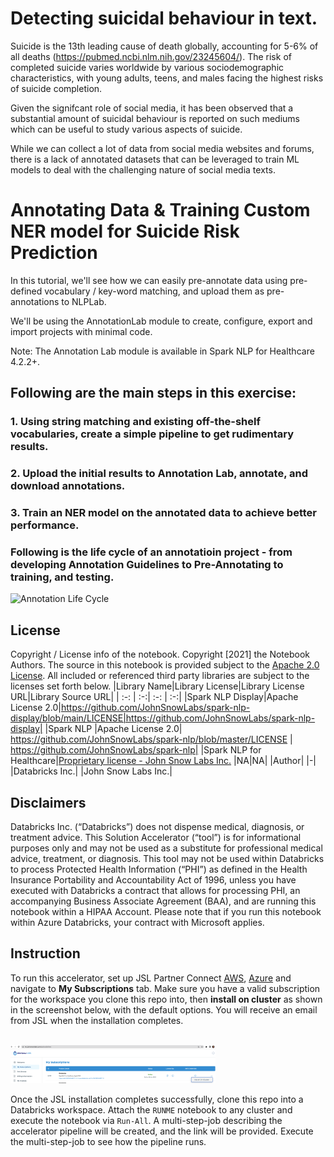 # Detecting suicidal behaviour in text.

Suicide is the 13th leading cause of death globally, accounting for 5-6% of all deaths (https://pubmed.ncbi.nlm.nih.gov/23245604/). The risk of completed suicide varies worldwide by various sociodemographic characteristics, with young adults, teens, and males facing the highest risks of suicide completion.

Given the signifcant role of social media, it has been observed that a substantial amount of suicidal behaviour is reported on such mediums which can be useful to study various aspects of suicide.

While we can collect a lot of data from social media websites and forums, there is a lack of annotated datasets that can be leveraged to train ML models to deal with the challenging nature of social media texts.


# Annotating Data & Training Custom NER model for Suicide Risk Prediction

In this tutorial, we'll see how we can easily pre-annotate data using pre-defined vocabulary / key-word matching, and upload them as pre-annotations to NLPLab.

We'll be using the AnnotationLab module to create, configure, export and import projects with minimal code.

Note: The Annotation Lab module is available in Spark NLP for Healthcare 4.2.2+.

## Following are the main steps in this exercise:

### 1. Using string matching and existing off-the-shelf vocabularies, create a simple pipeline to get rudimentary results.
### 2. Upload the initial results to Annotation Lab, annotate, and download annotations.
### 3. Train an NER model on the annotated data to achieve better performance.


### Following is the life cycle of an annotatioin project - from developing Annotation Guidelines to Pre-Annotating to training, and testing.

![Annotation Life Cycle](https://www.johnsnowlabs.com/wp-content/uploads/2022/12/chart-Annotation_Lab_2.png)


## License
Copyright / License info of the notebook. Copyright [2021] the Notebook Authors.  The source in this notebook is provided subject to the [Apache 2.0 License](https://spdx.org/licenses/Apache-2.0.html).  All included or referenced third party libraries are subject to the licenses set forth below.
|Library Name|Library License|Library License URL|Library Source URL|
| :-: | :-:| :-: | :-:|
|Spark NLP Display|Apache License 2.0|https://github.com/JohnSnowLabs/spark-nlp-display/blob/main/LICENSE|https://github.com/JohnSnowLabs/spark-nlp-display|
|Spark NLP |Apache License 2.0| https://github.com/JohnSnowLabs/spark-nlp/blob/master/LICENSE | https://github.com/JohnSnowLabs/spark-nlp|
|Spark NLP for Healthcare|[Proprietary license - John Snow Labs Inc.](https://www.johnsnowlabs.com/spark-nlp-health/) |NA|NA|
|Author|
|-|
|Databricks Inc.|
|John Snow Labs Inc.|


## Disclaimers
Databricks Inc. (“Databricks”) does not dispense medical, diagnosis, or treatment advice. This Solution Accelerator (“tool”) is for informational purposes only and may not be used as a substitute for professional medical advice, treatment, or diagnosis. This tool may not be used within Databricks to process Protected Health Information (“PHI”) as defined in the Health Insurance Portability and Accountability Act of 1996, unless you have executed with Databricks a contract that allows for processing PHI, an accompanying Business Associate Agreement (BAA), and are running this notebook within a HIPAA Account.  Please note that if you run this notebook within Azure Databricks, your contract with Microsoft applies.

## Instruction
To run this accelerator, set up JSL Partner Connect [AWS](https://docs.databricks.com/integrations/ml/john-snow-labs.html#connect-to-john-snow-labs-using-partner-connect), [Azure](https://learn.microsoft.com/en-us/azure/databricks/integrations/ml/john-snow-labs#--connect-to-john-snow-labs-using-partner-connect) and navigate to **My Subscriptions** tab. Make sure you have a valid subscription for the workspace you clone this repo into, then **install on cluster** as shown in the screenshot below, with the default options. You will receive an email from JSL when the installation completes.

<br>
<img src="https://raw.githubusercontent.com/databricks-industry-solutions/oncology/main/images/JSL_partner_connect_install.png" width=65%>

Once the JSL installation completes successfully, clone this repo into a Databricks workspace. Attach the `RUNME` notebook to any cluster and execute the notebook via `Run-All`. A multi-step-job describing the accelerator pipeline will be created, and the link will be provided. Execute the multi-step-job to see how the pipeline runs.